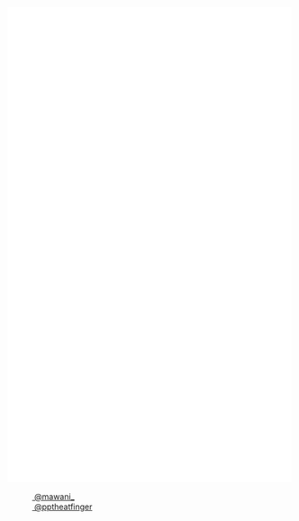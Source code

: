 ![Metrics](https://raw.githubusercontent.com/parkmawani/parkmawani/cdcb79ae76bd5a6cc0ab508a7771675408c1c7a2/github-metrics.svg)

&nbsp;&nbsp;&nbsp;&nbsp;&nbsp;&nbsp;
<a href="https://discord.com/users/318031021847216129">
<img src="https://discord.com/assets/favicon.ico" width="16" height="16" align="center"> @mawani_</a><br>
&nbsp;&nbsp;&nbsp;&nbsp;&nbsp;&nbsp;
<a href="https://www.instagram.com/pptheatfinger/">
<img src="https://cdn.iconscout.com/icon/free/png-256/free-instagram-216-721958.png" width="16" height="16" align="center"> @pptheatfinger</a><br>
